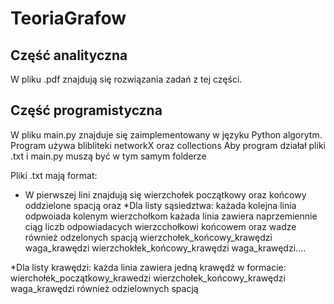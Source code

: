 # TeoriaGrafow

## Część analityczna
W pliku .pdf znajdują się rozwiązania zadań z tej części.

## Część programistyczna
W pliku main.py znajduje się zaimplementowany w języku Python algorytm. 
Program używa blibliteki networkX oraz collections
Aby program działał pliki .txt i main.py muszą być w tym samym folderze 

Pliki .txt mają format:
*  W pierwszej lini znajdują się wierzchołek początkowy oraz końcowy oddzielone spacją
  oraz 
*Dla listy sąsiedztwa:
  każada kolejna linia odpwoiada kolenym wierzchołkom 
  każada linia zawiera naprzemiennie ciąg liczb odpowiadacych wierzcchołkowi końcowem oraz wadze również odzelonych spacją 
  wierzchołek_końcowy_krawędzi waga_krawędzi wierzchokłek_końcowy_krawędzi waga_krawędzi....
  
 *Dla listy krawędzi:
  każda linia zawiera jedną krawędź w formacie:
  wierchołek_początkowy_krawedzi wierzchołek_końcowy_krawędzi waga_krawędzi
  również odzielownych spacją
